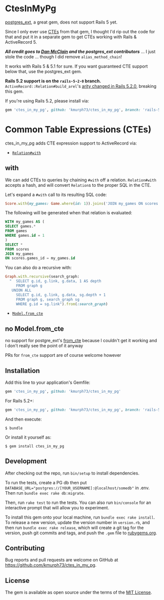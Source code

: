# CtesInMyPg

[postgres_ext][1], a great gem, does not support Rails 5 yet.  

Since I only ever use [CTEs][2] from that gem, I thought I'd rip out the code for that and put it in a separate gem to get CTEs working with Rails & ActiveRecord 5.

***All credit goes to [Dan McClain][3] and the postgres_ext contributors*** ... I just stole the code ... though I did remove `alias_method_chain`!

It works with Rails 5 & 5.1 for sure.  If you want guaranteed CTE support below that, use the postgres_ext gem.

**Rails 5.2 support is on the `rails-5-2-0` branch.**  `ActiveRecord::Relation#build_arel`'s [arity changed in Rails 5.2.0](https://github.com/kmurph73/ctes_in_my_pg/issues/2), breaking this gem.

If you're using Rails 5.2, please install via: 

```ruby
gem 'ctes_in_my_pg', github: 'kmurph73/ctes_in_my_pg', branch: 'rails-5-2-0'
```

[1]: https://github.com/DockYard/postgres_ext
[2]: https://www.postgresql.org/docs/current/static/queries-with.html
[3]: https://github.com/danmcclain

# Common Table Expressions (CTEs)

ctes_in_my_pg adds CTE expression support to ActiveRecord via:

  * [`Relation#with`](#with)

## with

We can add CTEs to queries by chaining `#with` off a relation.
`Relation#with` accepts a hash, and will convert `Relation`s to the
proper SQL in the CTE.

Let's expand a `#with` call to its resulting SQL code:

```ruby
Score.with(my_games: Game.where(id: 1)).joins('JOIN my_games ON scores.game_id = my_games.id')
```

The following will be generated when that relation is evaluated:

```SQL
WITH my_games AS (
SELECT games.*
FROM games
WHERE games.id = 1
)
SELECT *
FROM scores
JOIN my_games
ON scores.games_id = my_games.id
```

You can also do a recursive with:

```ruby
Graph.with.recursive(search_graph:
  "  SELECT g.id, g.link, g.data, 1 AS depth
     FROM graph g
   UNION ALL
     SELECT g.id, g.link, g.data, sg.depth + 1
     FROM graph g, search_graph sg
     WHERE g.id = sg.link").from(:search_graph)
```
  * [`Model.from_cte`](#from_cte)

## no Model.from_cte

no support for postgre_ext's [from_cte](https://github.com/DockYard/postgres_ext/blob/master/docs/querying.md#from_cte) because I couldn't get it working and I don't really see the point of it anyway

PRs for `from_cte` support are of course welcome however

## Installation

Add this line to your application's Gemfile:

```ruby
gem 'ctes_in_my_pg', github: 'kmurph73/ctes_in_my_pg'
```

For Rails 5.2+:

``` ruby
gem 'ctes_in_my_pg', github: 'kmurph73/ctes_in_my_pg', branch: 'rails-5-2-0'
```

And then execute:

    $ bundle

Or install it yourself as:

    $ gem install ctes_in_my_pg

## Development

After checking out the repo, run `bin/setup` to install dependencies. 

To run the tests, create a PG db then put `DATABASE_URL="postgres://[YOUR_USERNAME]:@localhost/somedb"` in .env.  Then run `bundle exec rake db:migrate`.

Then, run `rake test` to run the tests. You can also run `bin/console` for an interactive prompt that will allow you to experiment.

To install this gem onto your local machine, run `bundle exec rake install`. To release a new version, update the version number in `version.rb`, and then run `bundle exec rake release`, which will create a git tag for the version, push git commits and tags, and push the `.gem` file to [rubygems.org](https://rubygems.org).

## Contributing

Bug reports and pull requests are welcome on GitHub at https://github.com/kmurph73/ctes_in_my_pg.

## License

The gem is available as open source under the terms of the [MIT License](http://opensource.org/licenses/MIT).

